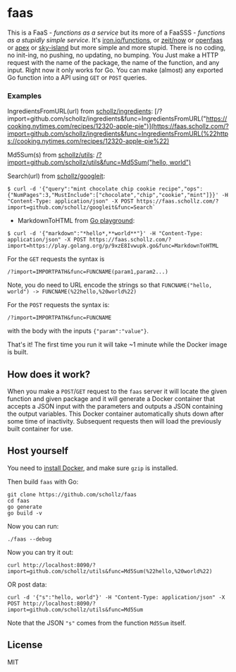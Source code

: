# faas

This is a FaaS - *functions as a service* but its more of a FaaSSS - *functions as a stupidly simple service*. It's [iron.io/functions](https://github.com/iron-io/functions), or [zeit/now](https://github.com/zeit/now-cli) or [openfaas](https://github.com/openfaas/faas) or [apex](https://github.com/apex/apex) or [sky-island](https://github.com/briandowns/sky-island) but more simple and more stupid. There is no coding, no init-ing, no pushing, no updating, no bumping. You Just make a HTTP request with the name of the package, the name of the function, and any input. Right now it only works for Go. You can make (almost) any exported Go function into a API using `GET` or `POST` queries.


### Examples 

IngredientsFromURL(url) from [schollz/ingredients](https://github.com/schollz/ingredients): [/?import=github.com/schollz/ingredients&func=IngredientsFromURL("https://cooking.nytimes.com/recipes/12320-apple-pie")](https://faas.schollz.com/?import=github.com/schollz/ingredients&func=IngredientsFromURL(%22https://cooking.nytimes.com/recipes/12320-apple-pie%22)


Md5Sum(s) from [schollz/utils](https://github.com/schollz/utils): [/?import=github.com/schollz/utils&func=Md5Sum("hello, world")](https://faas.schollz.com/?import=github.com/schollz/utils&func=Md5Sum(%22hello,%20world%22))



Search(url) from [schollz/googleit](https://github.com/schollz/googleit):

```
$ curl -d '{"query":"mint chocolate chip cookie recipe","ops":{"NumPages":3,"MustInclude":["chocolate","chip","cookie","mint"]}}' -H "Content-Type: application/json" -X POST https://faas.schollz.com/?import=github.com/schollz/googleit&func=Search`
```

- MarkdownToHTML from [Go playground](https://play.golang.org/p/9xzE8Ivwupk):

```
$ curl -d '{"markdown":"*hello*,**world**"}' -H "Content-Type: application/json" -X POST https://faas.schollz.com/?import=https://play.golang.org/p/9xzE8Ivwupk.go&func=MarkdownToHTML
```

For the `GET` requests the syntax is

```
/?import=IMPORTPATH&func=FUNCNAME(param1,param2...)
```

Note, you do need to URL encode the strings so that `FUNCNAME("hello, world") -> FUNCNAME(%22hello,%20world%22)`


For the `POST` requests the syntax is:

```
/?import=IMPORTPATH&func=FUNCNAME
```

with the body with the inputs `{"param":"value"}`.

That's it! The first time you run it will take ~1 minute while the Docker image is built.


## How does it work?

When you make a `POST`/`GET` request to the `faas` server it will locate the given function and given package and it will generate a Docker container that accepts a JSON input with the parameters and outputs a JSON containing the output variables. This Docker container automatically shuts down after some time of inactivity. Subsequent requests then will load the previously built container for use.

## Host yourself

You need to [install Docker](https://docs.docker.com/install/linux/docker-ce/ubuntu/#install-docker-engine---community-1), and make sure `gzip` is installed.

Then build `faas` with Go:

```
git clone https://github.com/schollz/faas
cd faas
go generate
go build -v
```

Now you can run:

```
./faas --debug
```

Now you can try it out:

```
curl http://localhost:8090/?import=github.com/schollz/utils&func=Md5Sum(%22hello,%20world%22)
```

OR post data:

```
curl -d '{"s":"hello, world"}' -H "Content-Type: application/json" -X POST http://localhost:8090/?import=github.com/schollz/utils&func=Md5Sum
```

Note that the JSON `"s"` comes from the function `Md5Sum` itself.

## License

MIT
